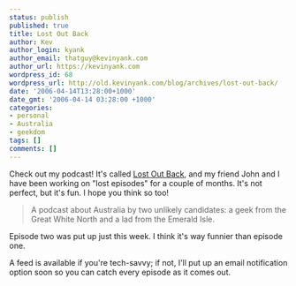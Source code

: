 ```yaml
---
status: publish
published: true
title: Lost Out Back
author: Kev
author_login: kyank
author_email: thatguy@kevinyank.com
author_url: https://kevinyank.com
wordpress_id: 68
wordpress_url: http://old.kevinyank.com/blog/archives/lost-out-back/
date: '2006-04-14T13:28:00+1000'
date_gmt: '2006-04-14 03:28:00 +1000'
categories:
- personal
- Australia
- geekdom
tags: []
comments: []
---
```

<p>Check out my podcast! It's called <a href="http://www.lostoutback.com/">Lost Out Back</a>, and my friend John and I have been working on "lost episodes" for a couple of months. It's not perfect, but it's fun. I hope you think so too!</p>
<blockquote><p>A podcast about Australia by two unlikely candidates: a geek from the Great White North and a lad from the Emerald Isle.</p></blockquote>
<p>Episode two was put up just this week. I think it's way funnier than episode one.</p>
<p>A feed is available if you're tech-savvy; if not, I'll put up an email notification option soon so you can catch every episode as it comes out.</p>
